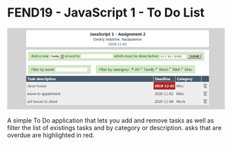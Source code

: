 # FEND19 - JavaScript 1 - To Do List

![preview](/readme/todo2.jpg)

A simple To Do application that lets you add and remove tasks as well as filter the list of existings tasks and by category or description.
asks that are overdue are highlighted in red.
